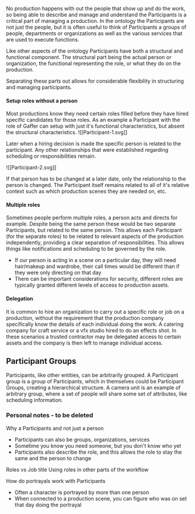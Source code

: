 No production happens with out the people that show up and do the work, so being able to describe and manage and understand the Participants is a critical part of managing a production. In the ontology the Participants are not just the people, but it is often useful to think of Participants a groups of people, departments or organizations as well as the various services that are used to execute functions.

Like other aspects of the ontology Participants have both a structural and functional component. The structural part being the actual person or organization, the functional representing the role, or what they do on the production.

Separating these parts out allows for considerable flexibility in structuring and managing participants.

#### Setup roles without a person
Most productions know they need certain roles filled before they have hired specific candidates for those roles. As an example a Participant with the role of Gaffer can setup with just it's functional characteristics, but absent the structural characteristics.
![[Participant-1.svg]]

Later when a hiring decision is made the specific person is related to the participant. Any other relationships that were established regarding scheduling or responsibilities remain.

![[Participant-2.svg]]

If that person has to be changed at a later date, only the relationship to the person is changed. The Participant itself remains related to all of it's relative context such as which production scenes they are needed on, etc.

#### Multiple roles
Sometimes people perform multiple roles, a person acts and directs for example. Despite being the same person these would be two separate Participants, but related to the same person. This allows each Participant (for the separate roles) to be related to relevant aspects of the production independently, providing a clear separation of responsibilities. This allows things like notifications and scheduling to be governed by the role.
- If our person is acting in a scene on a particular day, they will need hair/makeup and wardrobe, their call times would be different than if they were only directing on that day 
- There can be important considerations for security, different roles are typically granted different levels of access to production assets.

#### Delegation
It is common to hire an organization to carry out a specific role or job on a production, without the requirement that the production company specifically know the details of each individual doing the work. A catering company for craft service or a vfx studio hired to do an effects shot. In these scenarios a trusted contractor may be delegated access to certain assets and the company is then left to manage individual access.

## Participant Groups

Participants, like other entities, can be arbitrarily grouped. A Participant group is a group of Participants, which in themselves could be Participant Groups, creating a hierarchical structure. A camera unit is an example of arbitrary group, where a set of people will share some set of attributes, like scheduling information.






### Personal notes - to be deleted

Why a Participants and not just a person
- Participants can also be groups, organizations, services
- Sometime you know you need someone, but you don't know who yet
- Participants also describe the role, and this allows the role to stay the same and the person to change

Roles vs Job title
Using roles in other parts of the workflow

How do portrayals work with Participants
- Often a character is portrayed by more than one person
- When connected to a production scene, you can figure who was on set that day doing the portrayal


